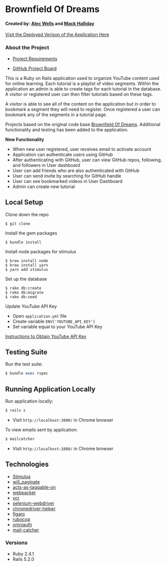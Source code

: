 # Brownfield Of Dreams
#### Created by: [Alec Wells](https://github.com/alect47) and [Mack Halliday](https://github.com/MackHalliday)

[Visit the Deployed Verison of the Application Here](https://warm-oasis-92262.herokuapp.com/)

### About the Project

* [Project Requirements](https://github.com/turingschool-examples/brownfield-of-dreams)

* [GitHub Project Board](https://github.com/MackHalliday/brownfield-of-dreams/projects/1)

This is a Ruby on Rails application used to organize YouTube content used for online learning. Each tutorial is a playlist of video segments. Within the application an admin is able to create tags for each tutorial in the database. A visitor or registered user can then filter tutorials based on these tags.

A visitor is able to see all of the content on the application but in order to bookmark a segment they will need to register. Once registered a user can bookmark any of the segments in a tutorial page.

Projects based on the original code base [Brownfield Of Dreams](https://github.com/turingschool-examples/brownfield-of-dreams). Additional functionality and testing has been added to the application. 

**New Functionality** 
- When new user registered, user receives email to activate account 
- Application can authenticate users using GitHub
- After authenticating with GitHub, user can view GitHub repos, following, and followers in User dashboard
- User can add friends who are also authenticated with GitHub
- User can send invite by searching for GitHub handle 
- User can see bookmarked videos in User Dashboard 
- Admin can create new tutorial 

## Local Setup

Clone down the repo
```
$ git clone
```

Install the gem packages
```
$ bundle install
```

Install node packages for stimulus
```
$ brew install node
$ brew install yarn
$ yarn add stimulus
```

Set up the database
```
$ rake db:create
$ rake db:migrate
$ rake db:seed
```

Update YouTube API Key 
- Open `application.yml` file
- Create variable `ENV['YOUTUBE_API_KEY']`
- Set variable equal to your YouTube API Key

[Instructions to Obtain YouTube API Key](https://developers.google.com/youtube/v3/getting-started)

## Testing Suite
Run the test suite:
```ruby
$ bundle exec rspec
```

## Running Application Locally 
Run application locally:
```ruby
$ rails s
```
- Visit `http://localhost:3000/` in Chrome browser 

To view emails sent by application: 
```ruby
$ mailcatcher
```
- Visit `http://localhost:1080/` in Chrome browser

## Technologies
* [Stimulus](https://github.com/stimulusjs/stimulus)
* [will_paginate](https://github.com/mislav/will_paginate)
* [acts-as-taggable-on](https://github.com/mbleigh/acts-as-taggable-on)
* [webpacker](https://github.com/rails/webpacker)
* [vcr](https://github.com/vcr/vcr)
* [selenium-webdriver](https://www.seleniumhq.org/docs/03_webdriver.jsp)
* [chromedriver-helper](http://chromedriver.chromium.org/)
* [figaro](https://github.com/laserlemon/figaro)
* [rubocop](https://github.com/rubocop-hq/rubocop)
* [omniauth](https://github.com/omniauth/omniauth)
* [mail-catcher](https://mailcatcher.me/)

### Versions
* Ruby 2.4.1
* Rails 5.2.0

